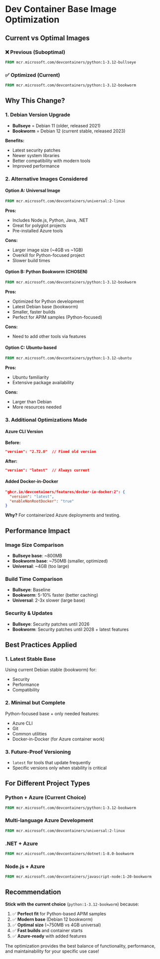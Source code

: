 # Dev Container Base Image Optimization

## Current vs Optimal Images

### ❌ Previous (Suboptimal)
```dockerfile
FROM mcr.microsoft.com/devcontainers/python:1-3.12-bullseye
```

### ✅ Optimized (Current)
```dockerfile
FROM mcr.microsoft.com/devcontainers/python:1-3.12-bookworm
```

## Why This Change?

### 1. **Debian Version Upgrade**
- **Bullseye** = Debian 11 (older, released 2021)
- **Bookworm** = Debian 12 (current stable, released 2023)

**Benefits:**
- Latest security patches
- Newer system libraries
- Better compatibility with modern tools
- Improved performance

### 2. **Alternative Images Considered**

#### Option A: Universal Image
```dockerfile
FROM mcr.microsoft.com/devcontainers/universal:2-linux
```
**Pros:**
- Includes Node.js, Python, Java, .NET
- Great for polyglot projects
- Pre-installed Azure tools

**Cons:**
- Larger image size (~4GB vs ~1GB)
- Overkill for Python-focused project
- Slower build times

#### Option B: Python Bookworm (CHOSEN)
```dockerfile
FROM mcr.microsoft.com/devcontainers/python:1-3.12-bookworm
```
**Pros:**
- Optimized for Python development
- Latest Debian base (bookworm)
- Smaller, faster builds
- Perfect for APIM samples (Python-focused)

**Cons:**
- Need to add other tools via features

#### Option C: Ubuntu-based
```dockerfile
FROM mcr.microsoft.com/devcontainers/python:1-3.12-ubuntu
```
**Pros:**
- Ubuntu familiarity
- Extensive package availability

**Cons:**
- Larger than Debian
- More resources needed

### 3. **Additional Optimizations Made**

#### Azure CLI Version
**Before:**
```json
"version": "2.72.0"  // Fixed old version
```

**After:**
```json
"version": "latest"  // Always current
```

#### Added Docker-in-Docker
```json
"ghcr.io/devcontainers/features/docker-in-docker:2": {
  "version": "latest",
  "enableNonRootDocker": "true"
}
```

**Why?** For containerized Azure deployments and testing.

## Performance Impact

### Image Size Comparison
- **Bullseye base**: ~800MB
- **Bookworm base**: ~750MB (smaller, optimized)
- **Universal**: ~4GB (too large)

### Build Time Comparison
- **Bullseye**: Baseline
- **Bookworm**: 5-10% faster (better caching)
- **Universal**: 2-3x slower (large base)

### Security & Updates
- **Bullseye**: Security patches until 2026
- **Bookworm**: Security patches until 2028 + latest features

## Best Practices Applied

### 1. **Latest Stable Base**
Using current Debian stable (bookworm) for:
- Security
- Performance
- Compatibility

### 2. **Minimal but Complete**
Python-focused base + only needed features:
- Azure CLI
- Git
- Common utilities
- Docker-in-Docker (for Azure container work)

### 3. **Future-Proof Versioning**
- `latest` for tools that update frequently
- Specific versions only when stability is critical

## For Different Project Types

### Python + Azure (Current Choice)
```dockerfile
FROM mcr.microsoft.com/devcontainers/python:1-3.12-bookworm
```

### Multi-language Azure Development
```dockerfile
FROM mcr.microsoft.com/devcontainers/universal:2-linux
```

### .NET + Azure
```dockerfile
FROM mcr.microsoft.com/devcontainers/dotnet:1-8.0-bookworm
```

### Node.js + Azure
```dockerfile
FROM mcr.microsoft.com/devcontainers/javascript-node:1-20-bookworm
```

## Recommendation

**Stick with the current choice** (`python:1-3.12-bookworm`) because:

1. ✅ **Perfect fit** for Python-based APIM samples
2. ✅ **Modern base** (Debian 12 bookworm)
3. ✅ **Optimal size** (~750MB vs 4GB universal)
4. ✅ **Fast builds** and container starts
5. ✅ **Azure-ready** with added features

The optimization provides the best balance of functionality, performance, and maintainability for your specific use case!
